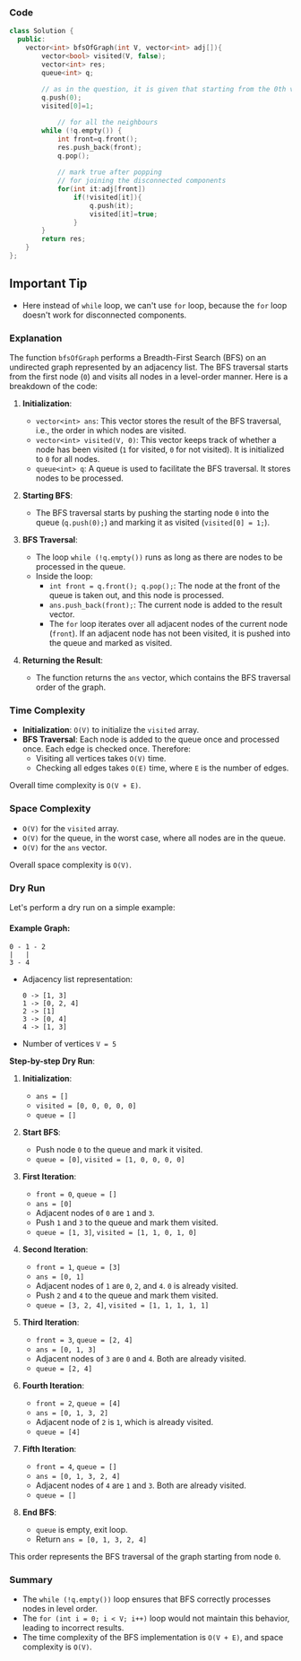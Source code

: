 ### Code
```cpp
class Solution {
  public:
    vector<int> bfsOfGraph(int V, vector<int> adj[]){
	    vector<bool> visited(V, false);
	    vector<int> res;
	    queue<int> q;
	    
	    // as in the question, it is given that starting from the 0th vertex
	    q.push(0);
	    visited[0]=1;

            // for all the neighbours
	    while (!q.empty()) {
	        int front=q.front();
	        res.push_back(front);
	        q.pop();
	        
	        // mark true after popping
	        // for joining the disconnected components
	        for(int it:adj[front])
	            if(!visited[it]){ 
	                q.push(it);
	                visited[it]=true;
	            }
	    }
	    return res;
  	}
};
```
## Important Tip
- Here instead of `while` loop, we can't use `for` loop, because the `for` loop doesn't work for disconnected components.
### Explanation

The function `bfsOfGraph` performs a Breadth-First Search (BFS) on an undirected graph represented by an adjacency list. The BFS traversal starts from the first node (`0`) and visits all nodes in a level-order manner. Here is a breakdown of the code:

1. **Initialization**:
   - `vector<int> ans`: This vector stores the result of the BFS traversal, i.e., the order in which nodes are visited.
   - `vector<int> visited(V, 0)`: This vector keeps track of whether a node has been visited (`1` for visited, `0` for not visited). It is initialized to `0` for all nodes.
   - `queue<int> q`: A queue is used to facilitate the BFS traversal. It stores nodes to be processed.

2. **Starting BFS**:
   - The BFS traversal starts by pushing the starting node `0` into the queue (`q.push(0);`) and marking it as visited (`visited[0] = 1;`).

3. **BFS Traversal**:
   - The loop `while (!q.empty())` runs as long as there are nodes to be processed in the queue.
   - Inside the loop:
     - `int front = q.front(); q.pop();`: The node at the front of the queue is taken out, and this node is processed.
     - `ans.push_back(front);`: The current node is added to the result vector.
     - The `for` loop iterates over all adjacent nodes of the current node (`front`). If an adjacent node has not been visited, it is pushed into the queue and marked as visited.

4. **Returning the Result**:
   - The function returns the `ans` vector, which contains the BFS traversal order of the graph.

### Time Complexity

- **Initialization**: `O(V)` to initialize the `visited` array.
- **BFS Traversal**: Each node is added to the queue once and processed once. Each edge is checked once. Therefore:
  - Visiting all vertices takes `O(V)` time.
  - Checking all edges takes `O(E)` time, where `E` is the number of edges.
  
Overall time complexity is `O(V + E)`.

### Space Complexity

- `O(V)` for the `visited` array.
- `O(V)` for the queue, in the worst case, where all nodes are in the queue.
- `O(V)` for the `ans` vector.

Overall space complexity is `O(V)`.

### Dry Run

Let's perform a dry run on a simple example:

#### Example Graph:
```
0 - 1 - 2
|   |
3 - 4
```

- Adjacency list representation:
  ```
  0 -> [1, 3]
  1 -> [0, 2, 4]
  2 -> [1]
  3 -> [0, 4]
  4 -> [1, 3]
  ```

- Number of vertices `V = 5`

**Step-by-step Dry Run**:

1. **Initialization**:
   - `ans = []`
   - `visited = [0, 0, 0, 0, 0]`
   - `queue = []`

2. **Start BFS**:
   - Push node `0` to the queue and mark it visited.
   - `queue = [0]`, `visited = [1, 0, 0, 0, 0]`

3. **First Iteration**:
   - `front = 0`, `queue = []`
   - `ans = [0]`
   - Adjacent nodes of `0` are `1` and `3`.
   - Push `1` and `3` to the queue and mark them visited.
   - `queue = [1, 3]`, `visited = [1, 1, 0, 1, 0]`

4. **Second Iteration**:
   - `front = 1`, `queue = [3]`
   - `ans = [0, 1]`
   - Adjacent nodes of `1` are `0`, `2`, and `4`. `0` is already visited.
   - Push `2` and `4` to the queue and mark them visited.
   - `queue = [3, 2, 4]`, `visited = [1, 1, 1, 1, 1]`

5. **Third Iteration**:
   - `front = 3`, `queue = [2, 4]`
   - `ans = [0, 1, 3]`
   - Adjacent nodes of `3` are `0` and `4`. Both are already visited.
   - `queue = [2, 4]`

6. **Fourth Iteration**:
   - `front = 2`, `queue = [4]`
   - `ans = [0, 1, 3, 2]`
   - Adjacent node of `2` is `1`, which is already visited.
   - `queue = [4]`

7. **Fifth Iteration**:
   - `front = 4`, `queue = []`
   - `ans = [0, 1, 3, 2, 4]`
   - Adjacent nodes of `4` are `1` and `3`. Both are already visited.
   - `queue = []`

8. **End BFS**:
   - `queue` is empty, exit loop.
   - Return `ans = [0, 1, 3, 2, 4]`

This order represents the BFS traversal of the graph starting from node `0`.

### Summary

- The `while (!q.empty())` loop ensures that BFS correctly processes nodes in level order.
- The `for (int i = 0; i < V; i++)` loop would not maintain this behavior, leading to incorrect results.
- The time complexity of the BFS implementation is `O(V + E)`, and space complexity is `O(V)`.
